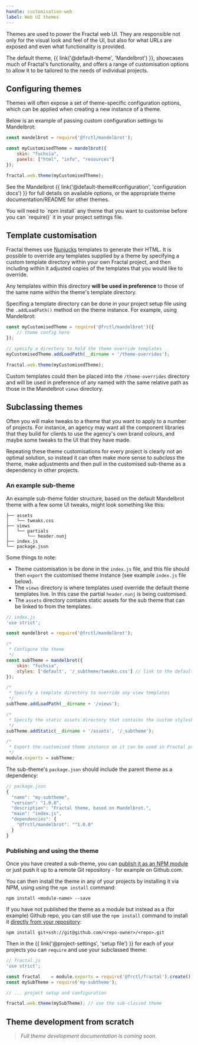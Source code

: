 ```yaml
---
handle: customisation-web
label: Web UI themes
---
```


Themes are used to power the Fractal web UI. They are responsible not only for the visual look and feel of the UI, but also for what URLs are exposed and even what functionality is provided.

 The default theme, {{ link('@default-theme', 'Mandelbrot') }}, showcases much of Fractal's functionality, and offers a range of customisation options to allow it to be tailored to the needs of individual projects.

## Configuring themes

Themes will often expose a set of theme-specific configuration options, which can be applied when creating a new instance of a theme.

Below is an example of passing custom configuration settings to Mandelbrot:

```js
const mandelbrot = require('@frctl/mandelbrot');

const myCustomisedTheme = mandelbrot({
    skin: "fuchsia",
    panels: ["html", "info", "resources"]
});

fractal.web.theme(myCustomisedTheme);
```

See the Mandelbrot {{ link('@default-theme#configuration', 'configuration docs') }} for full details on available options, or the appropriate theme documentation/README for other themes.

<div class="Note Note--callout">
<p>You will need to `npm install` any theme that you want to customise before you can `require()` it in your project settings file.</p>
</div>

## Template customisation

Fractal themes use [Nunjucks](http://mozilla.github.io/nunjucks/) templates to generate their HTML. It is possible to override any templates supplied by a theme by specifying a custom template directory within your own Fractal project, and then including within it adjusted copies of the templates that you would like to override.

Any templates within this directory **will be used in preference** to those of the same name within the theme's template directory.

Specifing a template directory can be done in your project setup file using the `.addLoadPath()` method on the theme instance. For example, using Mandelbrot:

```js
const myCustomisedTheme = require('@frctl/mandelbrot')({
    // theme config here
});

// specify a directory to hold the theme override templates
myCustomisedTheme.addLoadPath(__dirname + '/theme-overrides');  

fractal.web.theme(myCustomisedTheme);
```

Custom templates could then be placed into the `/theme-overrides` directory and will be used in preference of any named with the same relative path as those in the Mandelbrot `views` directory.

## Subclassing themes

Often you will make tweaks to a theme that you want to apply to a number of projects. For instance, an agency may want all the component libraries that they build for clients to use the agency's own brand colours, and maybe some tweaks to the UI that they have made.

Repeating these theme customisations for every project is clearly not an optimal solution, so instead it can often make more sense to _subclass_ the theme, make adjustments and then pull in the customised sub-theme as a dependency in other projects.

### An example sub-theme

An example sub-theme folder structure, based on the default Mandelbrot theme with a few some UI tweaks, might look something like this:

```tree
├── assets
│   └── tweaks.css
├── views
│   └── partials
│       └── header.nunj
├── index.js
└── package.json
```

Some things to note:

* Theme customisation is be done in the `index.js` file, and this file should then `export` the customised theme instance (see example `index.js` file below).
* The `views` directory is where templates used override the default theme templates live. In this case the partial `header.nunj` is being customised.
* The `assets` directory contains static assets for the sub theme that can be linked to from the templates.

```js
// index.js
'use strict';

const mandelbrot = require('@frctl/mandelbrot');

/*
 * Configure the theme
 */
const subTheme = mandelbrot({
    skin: "fuchsia",
    styles: ['default', '/_subtheme/tweaks.css'] // link to the default stylesheet followed by a custom one
});

/*
 * Specify a template directory to override any view templates
 */
subTheme.addLoadPath(__dirname + '/views');

/*
 * Specify the static assets directory that contains the custom stylesheet.
 */
subTheme.addStatic(__dirname + '/assets', '/_subtheme');

/*
 * Export the customised theme instance so it can be used in Fractal projects
 */
module.exports = subTheme;
```

The sub-theme's `package.json` should include the parent theme as a dependency:

```js
// package.json
{
  "name": "my-subtheme",
  "version": "1.0.0",
  "description": "Fractal theme, based on Mandelbrot.",
  "main": "index.js",
  "dependencies": {
    "@frctl/mandelbrot": "^1.0.0"
  }
}

```

### Publishing and using the theme

Once you have created a sub-theme, you can [publish it as an NPM module](https://docs.npmjs.com/getting-started/publishing-npm-packages) or just push it up to a remote Git repository - for example on Github.com.

You can then install the theme in any of your projects by installing it via NPM, using using the `npm install` command:

```plain
npm install <module-name> --save
```

If you have not published the theme as a module but instead as a (for example) Github repo, you can still use the `npm install` command to install it [directly from your repository](http://www.zev23.com/2014/03/npm-install-from-github-or-bitbucket_13.html):

```plain
npm install git+ssh://git@github.com/<repo-owner>/<repo>.git
```

Then in the {{ link('@project-settings', 'setup file') }} for each of your projects you can `require` and use your subclassed theme:

```js
// fractal.js
'use strict';

const fractal    = module.exports = require('@frctl/fractal').create();
const mySubTheme = require('my-subtheme');

// ... project setup and configuration

fractal.web.theme(mySubTheme); // use the sub-classed theme
```


## Theme development from scratch

> _Full theme development documentation is coming soon._

